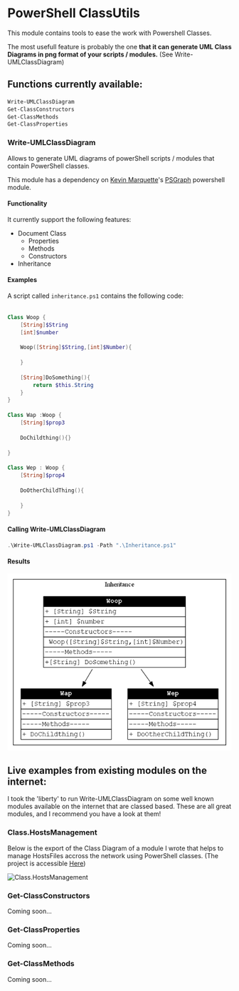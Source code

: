 # PowerShell ClassUtils

This module contains tools to ease the work with Powershell Classes.

The most usefull feature is probably the one **that it can generate UML Class Diagrams in png format of your scripts / modules.** (See Write-UMLClassDiagram)

## Functions currently available:

```powershell
Write-UMLClassDiagram
Get-ClassConstructors
Get-ClassMethods
Get-ClassProperties

```



### Write-UMLClassDiagram

Allows to generate UML diagrams of powerShell scripts / modules that contain PowerShell classes.

This module has a dependency on [Kevin Marquette](https://Twitter/KevinMarquette)'s [PSGraph](https://github.com/KevinMarquette/PSGraph) powershell module.

#### Functionality

It currently support the following features:
- Document Class
    - Properties
    - Methods
    - Constructors
- Inheritance

#### Examples

A script called ```inheritance.ps1``` contains the following code:

```powershell

Class Woop {
    [String]$String
    [int]$number

    Woop([String]$String,[int]$Number){

    }

    [String]DoSomething(){
        return $this.String
    }
}

Class Wap :Woop {
    [String]$prop3

    DoChildthing(){}

}

Class Wep : Woop {
    [String]$prop4

    DoOtherChildThing(){

    }
}

```

#### Calling Write-UMLClassDiagram
```Powershell
.\Write-UMLClassDiagram.ps1 -Path ".\Inheritance.ps1"
```

#### Results

![example with inheritance](/Examples/02/Inheritance.png)

## Live examples from existing modules on the internet:

I took the 'liberty' to run Write-UMLClassDiagram on some well known modules available on the internet that are classed based.
These are all great modules, and I recommend you have a look at them!



### Class.HostsManagement

Below is the export of the Class Diagram of a module I wrote that helps to manage HostsFiles accross the network using PowerShell classes. (The project is accessible  [Here](https://github.com/Stephanevg/Class.HostsManagement))


![Class.HostsManagement](https://github.com/Stephanevg/Class.HostsManagement/blob/master/Class.HostsManagement.png?raw=true)

### Get-ClassConstructors

Coming soon...

### Get-ClassProperties

Coming soon...

### Get-ClassMethods

Coming soon...